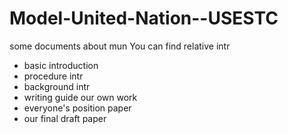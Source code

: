 # Model-United-Nation--USESTC
some documents about mun
You can find 
relative intr
- basic introduction 
- procedure intr
- background intr
- writing guide
our own work
- everyone's position paper
- our final draft paper
